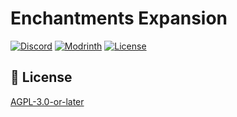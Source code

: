 # Enchantments Expansion

[![Discord](https://img.shields.io/discord/1327308441324097681?label=discord&color=blue&logo=discord)](https://discord.gg/5UdcDa5xNC)
[![Modrinth](https://img.shields.io/modrinth/dt/enchantments-expansion-data-pack?label=modrinth&logo=modrinth)](https://modrinth.com/datapack/enchantments-expansion)
[![License](https://img.shields.io/github/license/lullaby6/enchantments-data-pack)](https://github.com/lullaby6/enchantments-data-pack/blob/main/LICENSE)

## 🪪 License

[AGPL-3.0-or-later](https://github.com/lullaby6/enchantments-data-pack/blob/main/LICENSE)